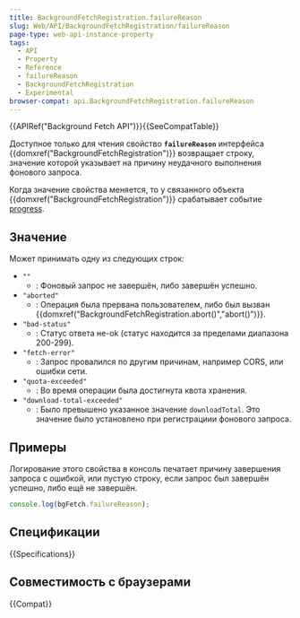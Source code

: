 ```yaml
---
title: BackgroundFetchRegistration.failureReason
slug: Web/API/BackgroundFetchRegistration/failureReason
page-type: web-api-instance-property
tags:
  - API
  - Property
  - Reference
  - failureReason
  - BackgroundFetchRegistration
  - Experimental
browser-compat: api.BackgroundFetchRegistration.failureReason
---
```


{{APIRef("Background Fetch API")}}{{SeeCompatTable}}

Доступное только для чтения свойство **`failureReason`** интерфейса {{domxref("BackgroundFetchRegistration")}} возвращает строку, значение которой указывает на причину неудачного выполнения фонового запроса.

Когда значение свойства меняется, то у связанного объекта {{domxref("BackgroundFetchRegistration")}} срабатывает событие [progress](/en-US/docs/Web/API/BackgroundFetchRegistration/progress_event).

## Значение

Может принимать одну из следующих строк:

- `""`
  - : Фоновый запрос не завершён, либо завершён успешно.
- `"aborted"`
  - : Операция была прервана пользователем, либо был вызван {{domxref("BackgroundFetchRegistration.abort()","abort()")}}.
- `"bad-status"`
  - : Статус ответа не-ok (статус находится за пределами диапазона 200-299).
- `"fetch-error"`
  - : Запрос провалился по другим причинам, например CORS, или ошибки сети.
- `"quota-exceeded"`
  - : Во время операции была достигнута квота хранения.
- `"download-total-exceeded"`
  - : Было превышено указанное значение `downloadTotal`. Это значение было установлено при регистрациии фонового запроса.

## Примеры

Логирование этого свойства в консоль печатает причину завершения запроса с ошибкой, или пустую строку, если запрос был завершён успешно, либо ещё не завершён.

```js
console.log(bgFetch.failureReason);
```

## Спецификации

{{Specifications}}

## Совместимость с браузерами

{{Compat}}
